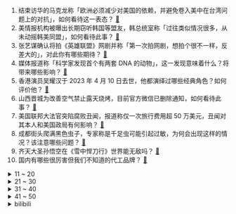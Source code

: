 1. 结束访华的马克龙称「欧洲必须减少对美国的依赖，并避免卷入美中在台湾问题上的对抗」，如何看待这一表态？ [:link:](https://www.zhihu.com/question/594662580)
2. 美情报机构被曝出长期窃听韩国等盟友，韩总统室称「过往类似情况很多，从未动摇韩美同盟」，如何看待此事？ [:link:](https://www.zhihu.com/question/594685218)
3. 张艺谋确认将拍《英雄联盟》网剧并称「第一次拍网剧，想拍个很不一样，反差大的」，对此你有哪些期待？ [:link:](https://www.zhihu.com/question/594704497)
4. 媒体报道称「科学家发现首个有两套 DNA 的动物」，这一发现意味着什么？将带来哪些影响？ [:link:](https://www.zhihu.com/question/594661626)
5. 香港演员吴耀汉于 2023 年 4 月 10 日去世，他都演绎过哪些经典角色？如何评价他？ [:link:](https://www.zhihu.com/question/594700771)
6. 山西晋城为改善空气禁止露天烧烤，目前官方微信已删除通知，如何看待此事？ [:link:](https://www.zhihu.com/question/594668014)
7. 美国联邦大法官突陷腐败丑闻，报道称仅一次旅行费用超 50 万美元，丑闻对其本人和美国政局有何影响？ [:link:](https://www.zhihu.com/question/594366353)
8. 成都街头爬满黑色虫子，专家称是千足虫可能引起过敏，为何会出现这样的情况？该注意哪些问题？ [:link:](https://www.zhihu.com/question/594660925)
9. 齐天大圣孙悟空在《雪中悍刀行》世界能无敌吗？ [:link:](https://www.zhihu.com/question/505828760)
10. 国内有哪些很厉害但我们不知道的代工品牌？ [:link:](https://www.zhihu.com/question/389816721)
<details>
<summary>11 ~ 20</summary>

11. 广州豪宅市场持续向好，3 月和 4 月连续成交单价超 30 万元/平方米的房源，哪些信息值得关注？ [:link:](https://www.zhihu.com/question/594593565)
12. 《西游记》中，为什么越靠近灵山妖怪越凶残？离佛祖最远的大唐反而太平？ [:link:](https://www.zhihu.com/question/420082366)
13. 梁山一百零八将知名度最低的是谁？ [:link:](https://www.zhihu.com/question/591501108)
14. 商汤科技宣布推出语言大模型「商量」，支持多轮次对话、编写代码，对此你有哪些期待？ [:link:](https://www.zhihu.com/question/594793848)
15. 为何电磁炮都是首先上舰，而不是先装配给陆军和空军？ [:link:](https://www.zhihu.com/question/308837977)
16. 猫生活在陆地又很怕水，但是却喜欢吃鱼，这是为什么？ [:link:](https://www.zhihu.com/question/593721205)
17. 成都天府绿道两骑行者相撞 1 人死亡，如何看待绿道游客暴增致事故频发？如何规范「安全出行」？ [:link:](https://www.zhihu.com/question/594710938)
18. 如何评价 Apple TV+ 出品的美国传记电影《俄罗斯方块》？ [:link:](https://www.zhihu.com/question/593449634)
19. 拜登称计划参加 2024 年美国大选，但尚未准备好正式宣布，有哪些信息值得关注？ [:link:](https://www.zhihu.com/question/594807926)
20. 实行全面注册制后，首批 10 只主板新股迎来集中上市，上市首日表现会如何？ [:link:](https://www.zhihu.com/question/594660348)
</details>
<details>
<summary>21 ~ 30</summary>

21. 德国将主导北约有史以来最大规模空中军演，24 个参演国出动 220 余架战机，有哪些信息值得关注？ [:link:](https://www.zhihu.com/question/594680796)
22. 2023 年足协超级杯武汉三镇 2:0 山东泰山夺冠，阿齐兹首秀破门，谢鹏飞建功，如何评价本场比赛？ [:link:](https://www.zhihu.com/question/589334619)
23. 如何看待 LPL 解说因提及「强如 Meiko 也有河道练拳的尴尬期」被粉丝声讨致删博并道歉？ [:link:](https://www.zhihu.com/question/594707393)
24. Uzi 直播称「我现在去别的联赛可能还能混一混，LPL 不可能的」对此你有什么想说？ [:link:](https://www.zhihu.com/question/594707021)
25. 从「饭搭子」「牌搭子」到「万物皆可搭」，「搭子文化」为何在年轻人中盛行？你想要什么「搭子」？ [:link:](https://www.zhihu.com/question/594723942)
26. 即时通讯软件是否助推了「加班文化」，下班后回复工作消息，算不算加班? [:link:](https://www.zhihu.com/question/594341012)
27. WBG 官宣主教练 Easyhoon 离队，如何评价他执教队伍时的表现？ [:link:](https://www.zhihu.com/question/594817840)
28. 安徽一男子大骂剖腹产妻子三个小时，官方：当事人已出院，将做好关怀工作，如何看待该行为？反映出哪些问题？ [:link:](https://www.zhihu.com/question/594606774)
29. 为什么《英雄联盟》「极地大乱斗」如今带疾跑的玩家越来越多？ [:link:](https://www.zhihu.com/question/594702987)
30. 哪些提升生活品质的居家好物成为了你的幸福感来源？ [:link:](https://www.zhihu.com/question/593485876)
</details>
<details>
<summary>31 ~ 40</summary>

31. 有哪些你读过之后就忘不了的诗词？ [:link:](https://www.zhihu.com/question/594086386)
32. 如何看待 Faker 几乎达成「大满亚」成就？ [:link:](https://www.zhihu.com/question/594706646)
33. 为什么斑鸠越来越多？ [:link:](https://www.zhihu.com/question/594148276)
34. 华为发布最新声明，称「没有任何意愿及可能与新东方新材料合资运营 TD TECH 」，哪些信息值得关注？ [:link:](https://www.zhihu.com/question/594673648)
35. 结婚十几年了，还会想念初恋，怎么办？ [:link:](https://www.zhihu.com/question/594067337)
36. 金庸笔下最荒谬的情节“乞丐保卫襄阳”为什么得到很多人的认同？ [:link:](https://www.zhihu.com/question/594261377)
37. 2022-23 赛季 NBA 季后赛即将打响，谁能问鼎总冠军？ [:link:](https://www.zhihu.com/question/594672567)
38. 你见过哪些《西游记》改编中很棒的点子? [:link:](https://www.zhihu.com/question/62085089)
39. 桂林旅游，除了漓江、阳朔外还有哪些值得游玩的景点？ [:link:](https://www.zhihu.com/question/592203887)
40. 2023 LPL 春季败者组决赛 BLG vs EDG 你更看好谁？ [:link:](https://www.zhihu.com/question/594725021)
</details>
<details>
<summary>41 ~ 50</summary>

41. 如何锻炼出强悍的分析能力？ [:link:](https://www.zhihu.com/question/29035318)
42. 《王者荣耀》中有哪些机制很强的英雄？ [:link:](https://www.zhihu.com/question/583415712)
43. 为什么只有 C++ 开发者喜欢自己实现 string？其他语言呢？ [:link:](https://www.zhihu.com/question/589910867)
44. 有哪些类似波比跳这种能同时锻炼全身大部分肌肉，但是要求不容易伤及膝盖的运动？ [:link:](https://www.zhihu.com/question/592657084)
45. 第一视角进入风暴中心，是种什么体验？ [:link:](https://www.zhihu.com/question/594699844)
46. 作为户外爱好者，有哪些周末活动会让你「乐在其中」？ [:link:](https://www.zhihu.com/question/594041562)
47. 4 月 10 日科创 50 指数大跌近 3%，AI 概念大幅下挫，储能概念逆势拉升，如何看待今日行情？ [:link:](https://www.zhihu.com/question/594692901)
48. 4 月 10 日，美舰擅闯中国南沙岛礁邻近海域，南部战区新闻发言人发表谈话，哪些信息值得关注？ [:link:](https://www.zhihu.com/question/594700698)
49. 准备养狗狗，新手需要准备什么？ [:link:](https://www.zhihu.com/question/588811477)
50. 面霜可以代替防晒霜使用吗？ [:link:](https://www.zhihu.com/question/589759351)
</details><details>
<summary>bilibili</summary>

1. 山东淄博一座让我不得不佩服的城市！山东烧烤看淄博！淄博消费更是绝！靠谱！ [:link:](//www.bilibili.com/video/BV1dT411p7Kd)
2. 让朋友穿成这样后，我失去了他们.... [:link:](//www.bilibili.com/video/BV15s4y1m786)
3. 【EXO】We are ONE! 出道十一周年我们正式入驻B站了！请多多支持♥ [:link:](//www.bilibili.com/video/BV14h411g7nH)
4. 2023华南悠悠球公开赛 4A 决赛 刘子琛 团长在线开团！🪀 [:link:](//www.bilibili.com/video/BV1Ds4y1275K)
5. 【医学博士】你每天这样吃饭，简直是在慢性自杀！I 胃病自救指南 [:link:](//www.bilibili.com/video/BV1VM411N7qc)
6. “做视频会影响室友吗” [:link:](//www.bilibili.com/video/BV1Ym4y1B7zo)
7. 【鬼谷闲谈】比目鱼：这是鱼形的扭曲 还是环境的沦丧 [:link:](//www.bilibili.com/video/BV1R24y157oF)
8. 捡到的狗子，怎么越养越不对劲儿… [:link:](//www.bilibili.com/video/BV1Ba4y1T7ZN)
9. 探秘全世界最贵超市！1000元能买什么？到底有多贵？ [:link:](//www.bilibili.com/video/BV1524y1L7KW)
10. 为了满足我的童年愿望，我在家里做了个鸟巢沙发 [:link:](//www.bilibili.com/video/BV1Ps4y1m7jF)
<details>
<summary>11 ~ 20</summary>

11. 开挂无法提升智力 [:link:](//www.bilibili.com/video/BV1qh411g7Lr)
12. 猛女cos铃芽一口气暴走50公里！！！！什么二次元行为？ [:link:](//www.bilibili.com/video/BV1No4y1n7bs)
13. 夺命狂奔！10位up主共享定位捉迷藏！ [:link:](//www.bilibili.com/video/BV1Xs4y127g4)
14. 说不心动，是假的！！.... [:link:](//www.bilibili.com/video/BV1ov4y1n71h)
15. 《崩坏：星穹铁道》姬子角色PV——「追星星的人」 [:link:](//www.bilibili.com/video/BV1tT411W7T9)
16. 难道这就是我的通灵兽？ 被乌鸦认主全过程 [:link:](//www.bilibili.com/video/BV1J24y1L744)
17. 我在打烊的火锅店里偷东西吃！ [:link:](//www.bilibili.com/video/BV19a4y1K7Ne)
18. 【warma】我要写书啦！！！ [:link:](//www.bilibili.com/video/BV1oM4y1y7Q4)
19. 狂 飙 大 学 版 [:link:](//www.bilibili.com/video/BV1EL411U7yA)
20. 三代猛士来了！我太激动了！ [:link:](//www.bilibili.com/video/BV1HV4y1D7yK)
</details>
<details>
<summary>21 ~ 30</summary>

21. 划走将会永久失去，真的很久！ [:link:](//www.bilibili.com/video/BV1cm4y1B7eM)
22. 拿着3000块去王嘉尔同款夜店蹦迪到底够不够？【凭啥这么贵57/还愿挑战21/夜店之王03-KOR】 [:link:](//www.bilibili.com/video/BV1bh411g71n)
23. 给院儿里的流浪猫们制作“夏季竹筒饮水器” [:link:](//www.bilibili.com/video/BV1HM4y1178B)
24. 这短短的1小时，铭刻着多少人的童年回忆！！ [:link:](//www.bilibili.com/video/BV1xV4y1D71G)
25. 停更了快两年半，网上竟说我死了？！ [:link:](//www.bilibili.com/video/BV1Hs4y1m7pv)
26. 不同段位的人像摄影师如何拍照？该说不说，第一种摄影师大家应该都遇到过吧！ [:link:](//www.bilibili.com/video/BV1hs4y1N7QS)
27. 小朋友们好，我是演员孙彦军，我来B站了～ [:link:](//www.bilibili.com/video/BV1Jh411M7Uj)
28. 吃上一口海胆饺！所有烦恼都逃跑！ [:link:](//www.bilibili.com/video/BV1AN411w7pL)
29. 世界名曲+世界名运镜灯光=？ [:link:](//www.bilibili.com/video/BV1Ra4y1K7Wn)
30. 衣服就要这么试，你学会了吗？ [:link:](//www.bilibili.com/video/BV1oL411U73e)
</details>
<details>
<summary>31 ~ 40</summary>

31. 凌晨12点被可爱室友叫醒的你 [:link:](//www.bilibili.com/video/BV1CM411T75D)
32. 你为什么总是觉得无聊？ [:link:](//www.bilibili.com/video/BV1RM4y117yB)
33. 上海529自助餐小青龙不限量，小青龙从头吃到尾，吃爽了 [:link:](//www.bilibili.com/video/BV1Hm4y1B7zr)
34. 表面上看着像小玩具，但实际上是一个大家伙 [:link:](//www.bilibili.com/video/BV1Ga4y1T7ZC)
35. 喊了5个原神coser给亲弟过19岁生日，这不得谢我一辈子啊 [:link:](//www.bilibili.com/video/BV1ck4y1i7Bd)
36. 探秘最真实的黄金武器！是什么体验？价格十分昂贵！ [:link:](//www.bilibili.com/video/BV1Xg4y1g7e2)
37. 【时代少年团】旅游日常VLOG-先导片 [:link:](//www.bilibili.com/video/BV1Mh411G7tC)
38. 【点到为止40】棺 门 大 吉 《希腊棺材之谜》最终回 [:link:](//www.bilibili.com/video/BV1VM411N7uw)
39. 妈我不想开花 [:link:](//www.bilibili.com/video/BV1ih411g7Z6)
40. “着火了。可是，她在火中依旧跳着舞” [:link:](//www.bilibili.com/video/BV1rV4y1f79e)
</details>
<details>
<summary>41 ~ 50</summary>

41. 柒个我——影流之主 [:link:](//www.bilibili.com/video/BV1qm4y1q7uB)
42. 【YOASOBI/中日歌词/正式完整版】「我推的孩子」OP主题曲「アイドル/偶像」 [:link:](//www.bilibili.com/video/BV1H24y1w7B6)
43. 销量1735！卖的差=质量不行？浅谈销量在动画讨论中扮演的角色！【瓶说动漫】 [:link:](//www.bilibili.com/video/BV17M411N7LX)
44. “师傅你是做什么工作的？”“做思想工作的 [:link:](//www.bilibili.com/video/BV1ug4y137z2)
45. 什么年代了还在玩传统原神？来试试我这款【原神·现代战争】（原神动画） [:link:](//www.bilibili.com/video/BV1g84y1u7E6)
46. 切记不要睡太熟！小心潜伏在家中的类人生物！ [:link:](//www.bilibili.com/video/BV1Fj411c7bh)
47. 原神必胜客联动 线下单杀树叶 [:link:](//www.bilibili.com/video/BV1aT411x7hs)
48. 【STN快报第七季11】英国不仅有足球流氓，还有魁地奇杀人犯 [:link:](//www.bilibili.com/video/BV1Po4y1n7Z3)
49. 博物馆迷集合！一次性怒刷全国最强13家博物馆！ [:link:](//www.bilibili.com/video/BV1yV4y1f7pk)
50. 来自卢森堡的退休警察，不远万里扎根在这片土地上，亲历山村巨变 [:link:](//www.bilibili.com/video/BV1jj411c7g1)
</details>
<details>
<summary>51 ~ 60</summary>

51. 徒手剥100颗核桃，就为了还原杨贵妃吃过的失传点心？ [:link:](//www.bilibili.com/video/BV12M411T7do)
52. 为她做的立体书，在完工的那晚燃尽 [:link:](//www.bilibili.com/video/BV1GX4y1k71G)
53. 没错 我要结束和她四年的男女朋友关系了 [:link:](//www.bilibili.com/video/BV1K84y1u7XT)
54. 《原神》剧情PV—「雪国传说」 [:link:](//www.bilibili.com/video/BV1BM411N7nB)
55. 花3000块买的缅因猫，没养7天就从19楼坠楼了… [:link:](//www.bilibili.com/video/BV1wo4y1n7kq)
56. 张涛站起来了！ [:link:](//www.bilibili.com/video/BV1aX4y167pq)
57. “布加拉提，我要成为『最强摇者』” [:link:](//www.bilibili.com/video/BV1Th411g7Qv)
58. 剪个头发几个保镖站我后面是种什么体验 [:link:](//www.bilibili.com/video/BV1f24y157wx)
59. 美国保时捷竟然开餐厅？探秘全球唯一，保时捷917餐厅！！ [:link:](//www.bilibili.com/video/BV1SX4y1677H)
60. 用了72个小时画出了这几秒的动画 [:link:](//www.bilibili.com/video/BV12c411W7WK)
</details>
<details>
<summary>61 ~ 70</summary>

61. 这是给成年人看的童话故事，也是我看到过最浪漫的电影《大鱼》 [:link:](//www.bilibili.com/video/BV12c411W7E3)
62. 原神游戏时长两年半，全角色90级毕业！账号展示！ [:link:](//www.bilibili.com/video/BV1To4y1n74D)
63. 大学生如何在宿舍拍出《极限挑战》 [:link:](//www.bilibili.com/video/BV17j411c7eA)
64. 每天学习15个小时，成绩却提不上去？你可能在假努力！ [:link:](//www.bilibili.com/video/BV1Zg4y1g7cb)
65. 撕了蒜了！ [:link:](//www.bilibili.com/video/BV1UM411T7T6)
66. 《原神》剧情pv-「披萨纪行」 [:link:](//www.bilibili.com/video/BV1Ls4y1m7jp)
67. 各地人的离谱消费！ [:link:](//www.bilibili.com/video/BV13M411K7FA)
68. 法院传票、巨额赔款、全网道歉，这就是他揭露黑暗的后果 [:link:](//www.bilibili.com/video/BV1Uh411u7sA)
69. 随机约会挑战！居然随机到让女朋友穿着JK去…… [:link:](//www.bilibili.com/video/BV1am4y1B7mA)
70. 女友接入AI，害怕得不敢乱说话。。。 [:link:](//www.bilibili.com/video/BV11M411T7hM)
</details>
<details>
<summary>71 ~ 80</summary>

71. 震碎三观!4399下架的养丧尸游戏,最终的真结局是什么？ [:link:](//www.bilibili.com/video/BV11h411g7Jq)
72. 家 人 们 谁 懂 啊  都掉桌上了他还要吃！ [:link:](//www.bilibili.com/video/BV1uM4y117uu)
73. 这桥......再贪就没了！！ [:link:](//www.bilibili.com/video/BV1zV4y1f7S6)
74. 闽南语没有脏话 [:link:](//www.bilibili.com/video/BV1CV4y1f7ra)
75. 女娲、盘古你变的？太上老君，你骗谁呢！ [:link:](//www.bilibili.com/video/BV1NN411P77r)
76. IVE最新回归曲I AM MV公开 [:link:](//www.bilibili.com/video/BV19k4y1v7ew)
77. 你会买去皮的、还是买不去皮的 [:link:](//www.bilibili.com/video/BV13m4y1B7Vu)
78. （重磅）胖龙大战一触即发！ [:link:](//www.bilibili.com/video/BV16s4y1N7SJ)
79. 保证没P图！你吃过比这更大的吗？ [:link:](//www.bilibili.com/video/BV1DN411A7Fr)
80. 三代毒品同框，会有什么样的命运？ [:link:](//www.bilibili.com/video/BV1xV4y1D7wv)
</details>
<details>
<summary>81 ~ 90</summary>

81. 快让你们的好兄弟给你搞一台宝马RR！ [:link:](//www.bilibili.com/video/BV1Fs4y1m7qN)
82. 我想当太空人！从零挑战通关明日之后！#3 [:link:](//www.bilibili.com/video/BV1js4y1m7KB)
83. 学校突然把体育课改成了政治课 [:link:](//www.bilibili.com/video/BV1xN411P7Ce)
84. 边吃边哭的蛋糕，做完才懂原来不是每个人都值得付出... [:link:](//www.bilibili.com/video/BV1Bv4y1n75Y)
85. 2160买一箱生蚝公主，玫瑰粉钻生蚝，刺身炫不停 [:link:](//www.bilibili.com/video/BV1XM411T7qk)
86. 【保姆级】只用ChatGPT论文降重从98.9%到1.1%，耗费巨资验证效果，毕业季神器！！ [:link:](//www.bilibili.com/video/BV1K84y1T7Q1)
87. 谁说黄黑皮只能走欧美风？NO！ [:link:](//www.bilibili.com/video/BV1RT411p7PF)
88. 有的人一直在长大，有的人却不会变老了 [:link:](//www.bilibili.com/video/BV1jm4y167fE)
89. 女学生被残害，硬汉老师重拳出击，踏平恶势力 [:link:](//www.bilibili.com/video/BV1Wk4y1v7Sd)
90. 该片获得第32届中国电影金鸡奖四项提名，78岁老人第一次拍电影就成为“中国年龄最大的影帝”这才是新时代需要的电影！！！ [:link:](//www.bilibili.com/video/BV1yV4y1f7fr)
</details>
<details>
<summary>91 ~ 100</summary>

91. 泰坦：巨人城废墟怎么走？？ [:link:](//www.bilibili.com/video/BV1zc411W7tt)
92. 长期吃饭不规律，是怎么迫害你的？ [:link:](//www.bilibili.com/video/BV1A84y1T7nE)
93. 当我用VR来玩史上最难一格空岛生存！ [:link:](//www.bilibili.com/video/BV1LT411x7Gp)
94. 【睡前消息574】ChatGPT是做题家 中国欠他一套模拟卷 [:link:](//www.bilibili.com/video/BV1Tm4y1m7ty)
95. 摆摊化妆！她摘眼镜之后的样子好美！女孩子真的要多夸！ [:link:](//www.bilibili.com/video/BV12h411g7yL)
96. 休息是被允许的 [:link:](//www.bilibili.com/video/BV1ph411g7xu)
97. 《 德国品牌，闪击污渍 》 [:link:](//www.bilibili.com/video/BV1Eo4y1n7t6)
98. 好想把这件衣服焊在身上！ [:link:](//www.bilibili.com/video/BV17X4y1k7G8)
99. 一战中的闪避王是谁？【硬核狠人50】 [:link:](//www.bilibili.com/video/BV1h84y1u7se)
100. 赵怀真：这项羽是让我一顿把玩 [:link:](//www.bilibili.com/video/BV1pM4y1172G)
</details></details>